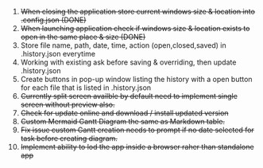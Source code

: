 1. ~~When closing the application store current windows size & location into .config.json (DONE)~~
2. ~~When launching application check if windows size & location exists to open in the same place & size (DONE)~~
3. Store file name, path, date, time, action (open,closed,saved) in .history.json everytime
3. Working with existing ask before saving & overriding, then update .history.json
4. Create buttons in pop-up window listing the history with a open button for each file that is listed in .history.json
5. ~~Currently split screen availble by default need to implement single screen without preview also.~~
6. ~~Check for update online and download / install updated version~~
7. ~~Custom Mermaid Gantt Diagram the same as Markdown table.~~  
8. ~~Fix issue custom Gantt creation needs to prompt if no date selected for task before creating diagram.~~
9. ~~Implement ability to lod the app inside a browser raher than standalone app~~